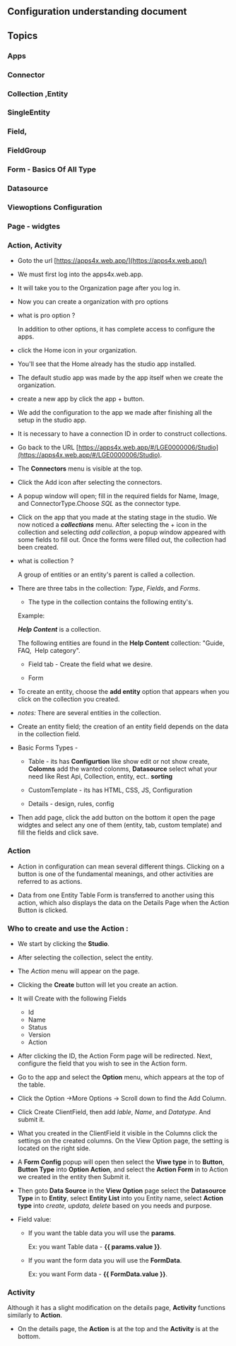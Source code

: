 ## Configuration understanding document

## Topics

### Apps 
### Connector 
### Collection ,Entity 
### SingleEntity
### Field,
### FieldGroup
### Form - Basics Of All Type
### Datasource
### Viewoptions Configuration
### Page - widgtes
### Action, Activity

* Goto the url [https://apps4x.web.app/](https://apps4x.web.app/)

* We must first log into the apps4x.web.app.

* It will take you to the Organization page after you log in. 

* Now you can create a organization with pro options 

* what is pro option ?
    
   In addition to other options, it has complete access to configure the apps.

* click the Home icon in your organization.    

* You'll see that the Home already has the studio app installed. 

* The default studio app was made by the app itself when we create the organization.

* create a new app by click the app + button.

* We add the configuration to the app we made after finishing all the setup in the studio app. 

*  It is necessary to have a connection ID in order to construct collections.

* Go back to the URL [https://apps4x.web.app/#/LGE0000006/Studio](https://apps4x.web.app/#/LGE0000006/Studio).

* The **Connectors** menu is visible at the top.

* Click the Add icon after selecting the connectors. 

* A popup window will open; fill in the required fields for Name, Image, and ConnectorType.Choose _SQL_ as the connector type. 

* Click on the app that you made at the stating stage in the studio. We now noticed a **_collections_** menu. After selecting the + icon in the collection and selecting _add collection_, a popup window appeared with some fields to fill out. Once the forms were filled out, the collection had been created.

* what is collection ?
   
  A group of entities or an entity's parent is called a collection.

* There are three tabs in the collection: _Type_, _Fields_, and _Forms_. 

  * The type in the collection contains the following entity's.

   Example:

    _**Help Content**_ is a collection.

     The following entities are found in the **Help Content** collection: "Guide, FAQ,  Help category".

  * Field tab - Create the field what we desire.

  * Form 

* To create an entity, choose the **add entity** option that appears when you click on the collection you created. 

* _notes:_ There are several entities in the collection. 

* Create an entity field; the creation of an entity field depends on the data in the collection field.

* Basic Forms Types -
   
   * Table - its has **Configurtion** like show edit or not show create, **Colomns** add the wanted colonms, **Datasource** select what your need like Rest Api, Collection, entity, ect.. **sorting**
  
   * CustomTemplate - its has HTML, CSS, JS, Configuration 
   * Details - design, rules, config

* Then add page, click the add button on the bottom it open the page widgtes and select any one of them (entity, tab, custom template) and fill the fields and click save.

### Action

* Action in configuration can mean several different things. Clicking on a button is one of the fundamental meanings, and other activities are referred to as actions.

* Data from one Entity Table Form is transferred to another using this action, which also displays the data on the Details Page when the Action Button is clicked.

### Who to create and use the Action :

* We start by clicking the __Studio__.
* After selecting the collection, select the entity.
* The *Action* menu will appear on the page.
* Clicking the __Create__ button will let you create an action.
* It will Create with the following Fields
  * Id
  * Name
  * Status
  * Version
  * Action

* After clicking the ID, the Action Form page will be redirected. Next, configure the field that you wish to see in the Action form.

* Go to the app and select the __Option__ menu, which appears at the top of the table.

* Click the Option ->More Options -> Scroll down to find the Add Column.

* Click Create ClientField, then add *lable*, *Name*, and *Datatype*. And submit it.

* What you created in the ClientField it visible in the Columns click the settings on the created columns. On the View Option page, the setting is located on the right side.

*  A **Form Config** popup will open then select the **Viwe type** in to **Button**, **Button Type** into **Option Action**, and select the **Action Form** in to Action we created in the entity then Submit it.

* Then goto __Data Source__ in the __View Option__ page select the __Datasource Type__ in to __Entity__, select __Entity List__ into you Entity name, select __Action type__ into *create, updata, delete* based on you needs and purpose.

* Field value:
  * If you want the table data you will use the __params__.

    Ex: you want Table data - __{{ params.value }}__.

  * If you want the form data you will use the __FormData__.

    Ex: you want Form data - __{{ FormData.value }}__.

### Activity		

 Although it has a slight modification on the details page, __Activity__ functions similarly to __Action__.

 * On the details page, the __Action__ is at the top and the __Activity__ is at the bottom.
